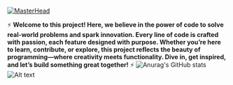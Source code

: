 [![MasterHead](https://blogger.googleusercontent.com/img/b/R29vZ2xl/AVvXsEjS04spshsMRYurJy-GpX-g6IE8IyJioEKfrOpRVgA1Fz23glQLw7OOrDLzWJZtsYjiZRvqFehAbreHNtbqAorkxUpbqIqTbEF47oMy7kY6q8a5e-iXtHYhQL4jj0Q3Gth5FyetJkBJ4gnm/w2560-h1080-c/sekiro-shadows-die-twice-uhdpaper.com-4K-53.jpg)](https://github.com/KaneeLucas)

⚡ **Welcome to this project! Here, we believe in the power of code to solve real-world problems and spark innovation. Every line of code is crafted with passion, each feature designed with purpose. Whether you’re here to learn, contribute, or explore, this project reflects the beauty of programming—where creativity meets functionality. Dive in, get inspired, and let’s build something great together!** 
⚡
![Anurag's GitHub stats](https://github-readme-stats.vercel.app/api?username=KaneeLucas&show_icons=true&theme=dracula)        ![Alt text](https://spotify-recently-played-readme.vercel.app/api?user=31wvn4qpbdlceto55vyvdkcbgtj4)

